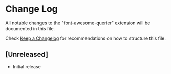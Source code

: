 # Change Log

All notable changes to the "font-awesome-querier" extension will be documented in this file.

Check [Keep a Changelog](http://keepachangelog.com/) for recommendations on how to structure this file.

## [Unreleased]

- Initial release